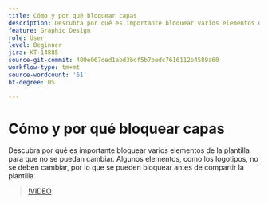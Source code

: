 ```yaml
---
title: Cómo y por qué bloquear capas
description: Descubra por qué es importante bloquear varios elementos de la plantilla para que no se puedan cambiar
feature: Graphic Design
role: User
level: Beginner
jira: KT-14885
source-git-commit: 409e067ded1abd3bdf5b7bedc7616112b4589a60
workflow-type: tm+mt
source-wordcount: '61'
ht-degree: 0%

---
```


# Cómo y por qué bloquear capas

Descubra por qué es importante bloquear varios elementos de la plantilla para que no se puedan cambiar. Algunos elementos, como los logotipos, no se deben cambiar, por lo que se pueden bloquear antes de compartir la plantilla.

>[!VIDEO](https://video.tv.adobe.com/v/3427095?quality=12&learn=on&hidetitle=true)
